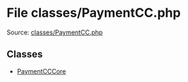 File classes/PaymentCC.php
=========

Source: [classes/PaymentCC.php](https://github.com/PrestaShop/PrestaShop/blob/1.6.0.2/classes/PaymentCC.php)


Classes
-------

* [PaymentCCCore](class.PaymentCCCore.md)

